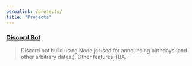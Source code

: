 ```yaml
---
permalink: /projects/
title: "Projects"
---
```


### **[Discord Bot](https://github.com/esspee39)** 
> Discord bot build using Node.js used for announcing birthdays \(and other arbitrary dates.\). Other features TBA.
